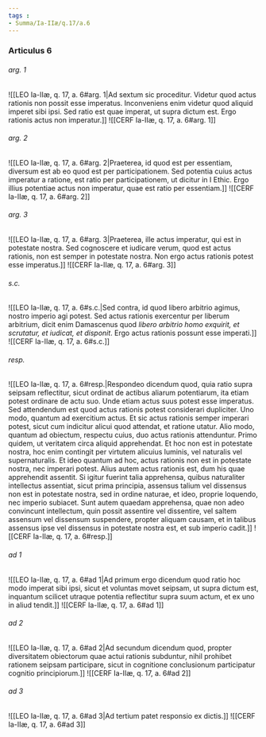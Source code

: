 ```yaml
---
tags : 
- Summa/Ia-IIæ/q.17/a.6
---
```


### Articulus 6

###### arg. 1
![[LEO Ia-IIæ, q. 17, a. 6#arg. 1|Ad sextum sic proceditur. Videtur quod actus rationis non possit esse imperatus. Inconveniens enim videtur quod aliquid imperet sibi ipsi. Sed ratio est quae imperat, ut supra dictum est. Ergo rationis actus non imperatur.]]
![[CERF Ia-IIæ, q. 17, a. 6#arg. 1]]

###### arg. 2
![[LEO Ia-IIæ, q. 17, a. 6#arg. 2|Praeterea, id quod est per essentiam, diversum est ab eo quod est per participationem. Sed potentia cuius actus imperatur a ratione, est ratio per participationem, ut dicitur in I Ethic. Ergo illius potentiae actus non imperatur, quae est ratio per essentiam.]]
![[CERF Ia-IIæ, q. 17, a. 6#arg. 2]]

###### arg. 3
![[LEO Ia-IIæ, q. 17, a. 6#arg. 3|Praeterea, ille actus imperatur, qui est in potestate nostra. Sed cognoscere et iudicare verum, quod est actus rationis, non est semper in potestate nostra. Non ergo actus rationis potest esse imperatus.]]
![[CERF Ia-IIæ, q. 17, a. 6#arg. 3]]

###### s.c.
![[LEO Ia-IIæ, q. 17, a. 6#s.c.|Sed contra, id quod libero arbitrio agimus, nostro imperio agi potest. Sed actus rationis exercentur per liberum arbitrium, dicit enim Damascenus quod *libero arbitrio homo exquirit, et scrutatur, et iudicat, et disponit*. Ergo actus rationis possunt esse imperati.]]
![[CERF Ia-IIæ, q. 17, a. 6#s.c.]]

###### resp.
![[LEO Ia-IIæ, q. 17, a. 6#resp.|Respondeo dicendum quod, quia ratio supra seipsam reflectitur, sicut ordinat de actibus aliarum potentiarum, ita etiam potest ordinare de actu suo. Unde etiam actus suus potest esse imperatus. Sed attendendum est quod actus rationis potest considerari dupliciter. Uno modo, quantum ad exercitium actus. Et sic actus rationis semper imperari potest, sicut cum indicitur alicui quod attendat, et ratione utatur. Alio modo, quantum ad obiectum, respectu cuius, duo actus rationis attenduntur. Primo quidem, ut veritatem circa aliquid apprehendat. Et hoc non est in potestate nostra, hoc enim contingit per virtutem alicuius luminis, vel naturalis vel supernaturalis. Et ideo quantum ad hoc, actus rationis non est in potestate nostra, nec imperari potest. Alius autem actus rationis est, dum his quae apprehendit assentit. Si igitur fuerint talia apprehensa, quibus naturaliter intellectus assentiat, sicut prima principia, assensus talium vel dissensus non est in potestate nostra, sed in ordine naturae, et ideo, proprie loquendo, nec imperio subiacet. Sunt autem quaedam apprehensa, quae non adeo convincunt intellectum, quin possit assentire vel dissentire, vel saltem assensum vel dissensum suspendere, propter aliquam causam, et in talibus assensus ipse vel dissensus in potestate nostra est, et sub imperio cadit.]]
![[CERF Ia-IIæ, q. 17, a. 6#resp.]]

###### ad 1
![[LEO Ia-IIæ, q. 17, a. 6#ad 1|Ad primum ergo dicendum quod ratio hoc modo imperat sibi ipsi, sicut et voluntas movet seipsam, ut supra dictum est, inquantum scilicet utraque potentia reflectitur supra suum actum, et ex uno in aliud tendit.]]
![[CERF Ia-IIæ, q. 17, a. 6#ad 1]]

###### ad 2
![[LEO Ia-IIæ, q. 17, a. 6#ad 2|Ad secundum dicendum quod, propter diversitatem obiectorum quae actui rationis subduntur, nihil prohibet rationem seipsam participare, sicut in cognitione conclusionum participatur cognitio principiorum.]]
![[CERF Ia-IIæ, q. 17, a. 6#ad 2]]

###### ad 3
![[LEO Ia-IIæ, q. 17, a. 6#ad 3|Ad tertium patet responsio ex dictis.]]
![[CERF Ia-IIæ, q. 17, a. 6#ad 3]]

